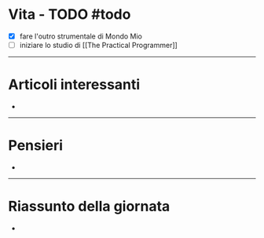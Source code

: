 # Vita - TODO #todo 
- [x] fare l'outro strumentale di Mondo Mio
- [ ] iniziare lo studio di [[The Practical Programmer]]

---

# Articoli interessanti
- 

---

# Pensieri
- 

---

# Riassunto della giornata
- 